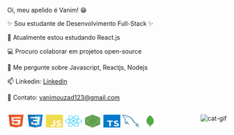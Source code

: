 Oi, meu apelido é Vanim! 😁

✨ Sou estudante de Desenvolvimento Full-Stack ✨


🌱 Atualmente estou estudando React.js

💻 Procuro colaborar em projetos open-source

💬 Me pergunte sobre Javascript, Reactjs, Nodejs

📫 Linkedin: <a href="https://www.linkedin.com/in/giovanniluiznunesfilho/">Linkedin</a>

💌 Contato: vanimouzad123@gmail.com

<div style="display: inline_block"><br>
  <img align="center" alt="Icon-HTML" height="30" width="40" src="https://raw.githubusercontent.com/devicons/devicon/master/icons/html5/html5-original.svg">
  <img align="center" alt="Icon-CSS" height="30" width="40" src="https://raw.githubusercontent.com/devicons/devicon/master/icons/css3/css3-original.svg">
  <img align="center" alt="Icon-JS" height="30" width="40" src="https://raw.githubusercontent.com/devicons/devicon/master/icons/javascript/javascript-plain.svg">
  <img align="center" alt="Icon-ReactJS" height="30" width="40" src="https://raw.githubusercontent.com/devicons/devicon/master/icons/react/react-original.svg">
  <img align="center" alt="Icon-NodeJS" height="30" width="40" src="https://raw.githubusercontent.com/devicons/devicon/master/icons/nodejs/nodejs-plain.svg">
  <img align="center" alt="Icon-Typescript" height="30" width="40" src="https://raw.githubusercontent.com/devicons/devicon/master/icons/typescript/typescript-plain.svg">
  <img align="center" alt="Icon-MySQL" height="30" width="40" src="https://raw.githubusercontent.com/devicons/devicon/master/icons/mysql/mysql-plain.svg">
  <img align="center" alt="Icon-MongoDB" height="30" width="40" src="https://raw.githubusercontent.com/devicons/devicon/master/icons/mongodb/mongodb-plain.svg">
  <img align="right" alt="cat-gif" src="https://cdn.discordapp.com/attachments/837079960967053333/870847888140410900/cat-and-world.gif">
</div>
